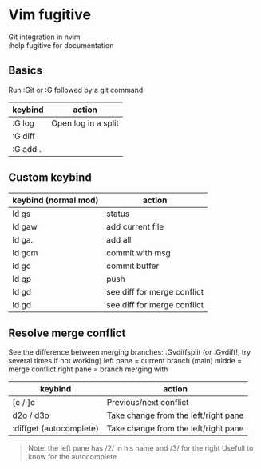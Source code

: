 # Vim fugitive

Git integration in nvim  
:help fugitive for documentation

## Basics

Run :Git or :G followed by a git command

| keybind  | action              |
|----------|---------------------|
| :G log   | Open log in a split |
| :G diff  |                     |
| :G add . |                     |

## Custom keybind

| keybind (normal mod) | action                      |
|----------------------|-----------------------------|
| ld gs                | status                      |
| ld gaw               | add current file            |
| ld ga.               | add all                     |
| ld gcm               | commit with msg             |
| ld gc                | commit buffer               |
| ld gp                | push                        |
| ld gd                | see diff for merge conflict |
| ld gd                | see diff for merge conflict |

## Resolve merge conflict

See the difference between merging branches:
    :Gvdiffsplit (or :Gvdiff!, try several times if not working)
    left pane = current branch (main)
    midde = merge conflict
    right pane = branch merging with 

| keybind                 | action                               |
|-------------------------|--------------------------------------|
| [c / ]c                 | Previous/next conflict               |
| d2o / d3o               | Take change from the left/right pane |
| :diffget (autocomplete) | Take change from the left/right pane |

>Note: the left pane has /2/ in his name and /3/ for the right
> Usefull to know for the autocomplete
